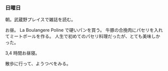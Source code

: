 ### 日曜日

朝。武蔵野プレイスで雑誌を読む。

お昼。
La Boulangere Poline で硬いパンを買う。
牛豚の合挽肉にパセリを入れてミートボールを作る。
人生で初めてのパセリ料理だったが、とても美味しかった。

3,4 時間お昼寝。

散歩に行って、ようつべをみる。